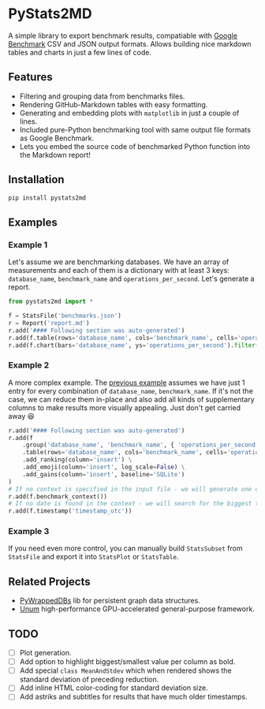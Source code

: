 # PyStats2MD

A simple library to export benchmark results, compatiable with [Google Benchmark](https://github.com/google/benchmark) CSV and JSON output formats. Allows building nice markdown tables and charts in just a few lines of code.

## Features

* Filtering and grouping data from benchmarks files.
* Rendering GitHub-Markdown tables with easy formatting.
* Generating and embedding plots with `matplotlib` in just a couple of lines.
* Included pure-Python benchmarking tool with same output file formats as Google Benchmark.
* Lets you embed the source code of benchmarked Python function into the Markdown report!

## Installation

```sh
pip install pystats2md
```

## Examples

### Example 1

Let's assume we are benchmarking databases. We have an array of measurements and each of them is a dictionary with at least 3 keys: `database_name`, `benchmark_name` and `operations_per_second`. Let's generate a report.

```python
from pystats2md import *

f = StatsFile('benchmarks.json')
r = Report('report.md')
r.add('#### Following section was auto-generated')
r.add(f.table(rows='database_name', cols='benchmark_name', cells='operations_per_second'))
r.add(f.chart(bars='database_name', ys='operations_per_second').filter(benchmark_name='insert'))
```

### Example 2

A more complex example. The [previous example](#example-1) assumes we have just 1 entry for every combination of `database_name`, `benchmark_name`. If it's not the case, we can reduce them in-place and also add all kinds of supplementary columns to make results more visually appealing. Just don't get carried away :laughing: 

```python
r.add('#### Following section was auto-generated')
r.add(f
    .group('database_name', 'benchmark_name', { 'operations_per_second': Aggregation.take_mean }) \
    .table(rows='database_name', cols='benchmark_name', cells='operations_per_second') \
    .add_ranking(column='insert') \
    .add_emoji(column='insert', log_scale=False) \
    .add_gains(column='insert', baseline='SQLite')
)
# If no context is specified in the input file - we will generate one on the fly - assuming it's the same device.
r.add(f.benchmark_context())
# If no date is found in the context - we will search for the biggest timestamp in the input file.
r.add(f.timestamp('timestamp_utc'))
```

### Example 3

If you need even more control, you can manually build `StatsSubset` from `StatsFile` and export it into `StatsPlot` or `StatsTable`.

## Related Projects

* [PyWrappedDBs](https://github.com/unumxyz/PyWrappedDBs) lib for persistent graph data structures.
* [Unum](https://unum.xyz) high-performance GPU-accelerated general-purpose framework.

## TODO

- [ ] Plot generation.
- [ ] Add option to highlight biggest/smallest value per column as bold.
- [ ] Add special `class MeanAndStdev` which when rendered shows the standard deviation of preceding reduction. 
- [ ] Add inline HTML color-coding for standard deviation size.
- [ ] Add astriks and subtitles for results that have much older timestamps.
